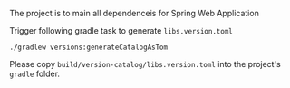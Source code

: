 The project is to main all dependenceis for Spring Web Application

Trigger following gradle task to generate `libs.version.toml`

```
./gradlew versions:generateCatalogAsTom
```

Please copy `build/version-catalog/libs.version.toml` into the project's `gradle` folder.